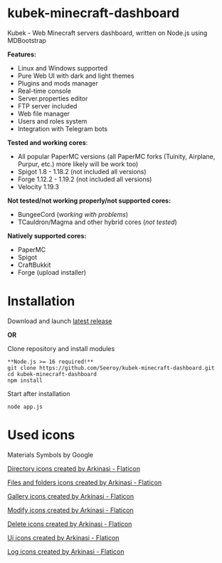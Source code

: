# kubek-minecraft-dashboard
Kubek - Web Minecraft servers dashboard, written on Node.js using MDBootstrap

**Features:**
- Linux and Windows supported
- Pure Web UI with dark and light themes
- Plugins and mods manager
- Real-time console
- Server.properties editor
- FTP server included
- Web file manager
- Users and roles system
- Integration with Telegram bots

**Tested and working cores**:
- All popular PaperMC versions (all PaperMC forks (Tuinity, Airplane, Purpur, etc.) more likely will be work too)
- Spigot 1.8 - 1.18.2 (not included all versions)
- Forge 1.12.2 - 1.19.2 (not included all versions)
- Velocity 1.19.3

**Not tested/not working properly/not supported cores:**
- BungeeCord (_working with problems_)
- TCauldron/Magma and other hybrid cores (_not tested_)

**Natively supported cores:**
- PaperMC
- Spigot
- CraftBukkit
- Forge (upload installer)

# Installation

Download and launch [latest release](https://github.com/Seeroy/kubek-minecraft-dashboard/releases/latest)

**OR**

Clone repository and install modules
```
**Node.js >= 16 required!**
git clone https://github.com/Seeroy/kubek-minecraft-dashboard.git
cd kubek-minecraft-dashboard
npm install
```

Start after installation
```
node app.js
```

# Used icons
Materials Symbols by Google

[Directory icons created by Arkinasi - Flaticon](https://www.flaticon.com/free-icons/directory)

[Files and folders icons created by Arkinasi - Flaticon](https://www.flaticon.com/free-icons/files-and-folders)

[Gallery icons created by Arkinasi - Flaticon](https://www.flaticon.com/free-icons/gallery)

[Modify icons created by Arkinasi - Flaticon](https://www.flaticon.com/free-icons/modify)

[Delete icons created by Arkinasi - Flaticon](https://www.flaticon.com/free-icons/delete)

[Ui icons created by Arkinasi - Flaticon](https://www.flaticon.com/free-icons/ui)

[Log icons created by Arkinasi - Flaticon](https://www.flaticon.com/free-icons/log)
